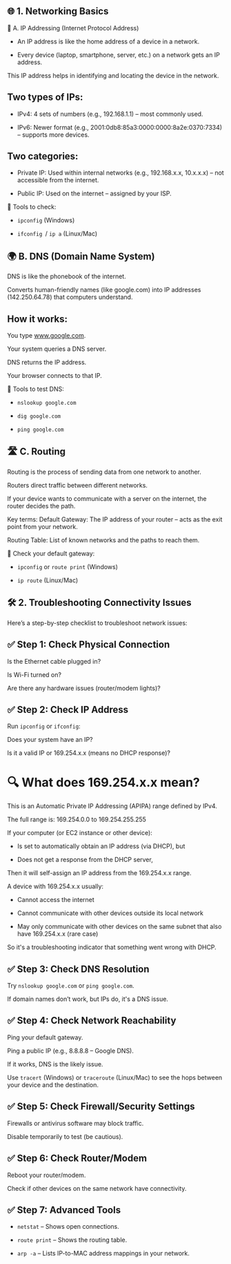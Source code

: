 ## 🌐 1. Networking Basics

📍 A. IP Addressing (Internet Protocol Address)

- An IP address is like the home address of a device in a network.

- Every device (laptop, smartphone, server, etc.) on a network gets an IP address.

This IP address helps in identifying and locating the device in the network.

## Two types of IPs:

- IPv4: 4 sets of numbers (e.g., 192.168.1.1) – most commonly used.

- IPv6: Newer format (e.g., 2001:0db8:85a3:0000:0000:8a2e:0370:7334) – supports more devices.

## Two categories:

- Private IP: Used within internal networks (e.g., 192.168.x.x, 10.x.x.x) – not accessible from the internet.

- Public IP: Used on the internet – assigned by your ISP.

🔧 Tools to check:

- `ipconfig` (Windows)

- `ifconfig `/ `ip a` (Linux/Mac)

## 🌍 B. DNS (Domain Name System)

DNS is like the phonebook of the internet.

Converts human-friendly names (like google.com) into IP addresses (142.250.64.78) that computers understand.

## How it works:
You type www.google.com.

Your system queries a DNS server.

DNS returns the IP address.

Your browser connects to that IP.

🔧 Tools to test DNS:

- `nslookup google.com`

- `dig google.com`

- `ping google.com`

## 🛣️ C. Routing
Routing is the process of sending data from one network to another.

Routers direct traffic between different networks.

If your device wants to communicate with a server on the internet, the router decides the path.

Key terms:
Default Gateway: The IP address of your router – acts as the exit point from your network.

Routing Table: List of known networks and the paths to reach them.

🔧 Check your default gateway:

- `ipconfig` or `route print` (Windows)

- `ip route` (Linux/Mac)

## 🛠️ 2. Troubleshooting Connectivity Issues

Here’s a step-by-step checklist to troubleshoot network issues:

## ✅ Step 1: Check Physical Connection
Is the Ethernet cable plugged in?

Is Wi-Fi turned on?

Are there any hardware issues (router/modem lights)?

## ✅ Step 2: Check IP Address

Run `ipconfig` or `ifconfig`:

Does your system have an IP?

Is it a valid IP or 169.254.x.x (means no DHCP response)?

# 🔍 What does 169.254.x.x mean?

This is an Automatic Private IP Addressing (APIPA) range defined by IPv4.

The full range is: 169.254.0.0 to 169.254.255.255

If your computer (or EC2 instance or other device):

- Is set to automatically obtain an IP address (via DHCP), but

- Does not get a response from the DHCP server,

Then it will self-assign an IP address from the 169.254.x.x range.

A device with 169.254.x.x usually:

- Cannot access the internet

- Cannot communicate with other devices outside its local network

- May only communicate with other devices on the same subnet that also have 169.254.x.x (rare case)

So it's a troubleshooting indicator that something went wrong with DHCP.

## ✅ Step 3: Check DNS Resolution

Try `nslookup google.com` or `ping google.com`.

If domain names don’t work, but IPs do, it's a DNS issue.

## ✅ Step 4: Check Network Reachability

Ping your default gateway.

Ping a public IP (e.g., 8.8.8.8 – Google DNS).

If it works, DNS is the likely issue.

Use `tracert` (Windows) or `traceroute` (Linux/Mac) to see the hops between your device and the destination.

## ✅ Step 5: Check Firewall/Security Settings

Firewalls or antivirus software may block traffic.

Disable temporarily to test (be cautious).

## ✅ Step 6: Check Router/Modem

Reboot your router/modem.

Check if other devices on the same network have connectivity.

## ✅ Step 7: Advanced Tools

- `netstat` – Shows open connections.

- `route print` – Shows the routing table.

- `arp -a` – Lists IP-to-MAC address mappings in your network.
